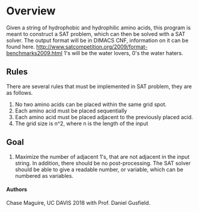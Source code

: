 # Overview

Given a string of hydrophobic and hydrophilic amino acids, this program is meant to construct a SAT problem, which can then be solved with a SAT solver.
The output format will be in DIMACS CNF, information on it can be found here. http://www.satcompetition.org/2009/format-benchmarks2009.html
1's will be the water lovers, 0's the water haters.

## Rules
There are several rules that must be implemented in SAT problem, they are as follows.
1. No two amino acids can be placed within the same grid spot.
2. Each amino acid must be placed sequentially
3. Each amino acid must be placed adjacent to the previously placed acid.
4. The grid size is n^2, where n is the length of the input
## Goal
1. Maximize the number of adjacent 1's, that are not adjacent in the input string.
In addition, there should be no post-processing. The SAT solver should be able to give a readable number, or variable, which can be numbered as variables.

#### Authors
Chase Maguire, UC DAVIS 2018 with Prof. Daniel Gusfield.
